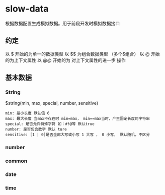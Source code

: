 slow-data
=========

根据数据配置生成模拟数据。用于前段开发时模拟数据接口

## 约定
以 $ 开始的为单一的数据类型
以 $$ 为组合数据类型 （多个$组合）
以 @ 开始的为上下文属性
以 @@ 开始的为 对上下文属性的进一步 操作

## 基本数据

### String
$string(min, max, special, number, sensitive)
```
min: 最小长度 默认值 6
max: 最大长度 当max不存在时 min=max， min==max当时，产生固定长度的字符串
special: 是否允许特殊字符 如：#!@等 默认true
number: 是否包含数字 默认 ture
sensitive: [1 | 0]是否全部大写或小写 1 大写 ， 0 小写， 默认随机，不区分
```

### number

### common

### date

### time

